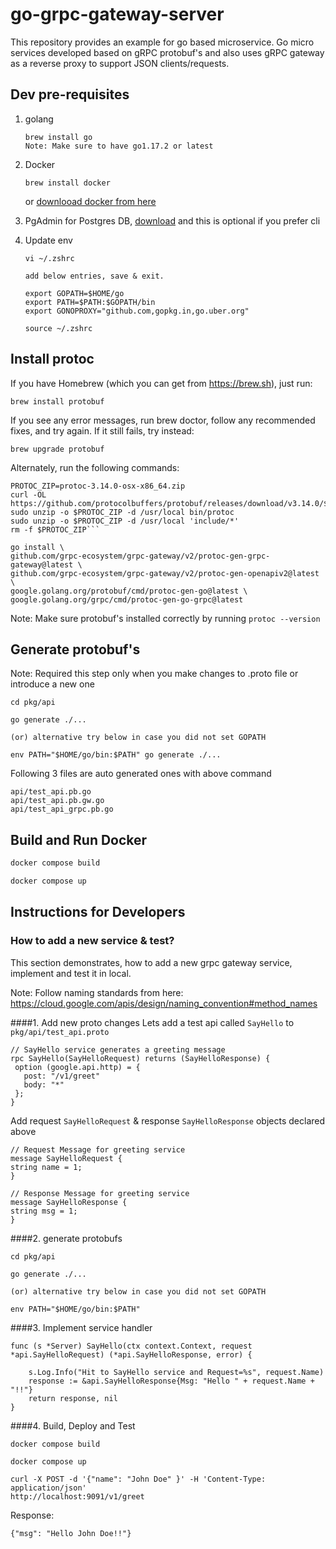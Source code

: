 # go-grpc-gateway-server

This repository provides an example for go based microservice. Go micro services developed based
on gRPC protobuf's and also uses gRPC gateway as a reverse proxy to support JSON clients/requests.

## Dev pre-requisites
1. golang
    ```
   brew install go
   Note: Make sure to have go1.17.2 or latest
    ```
2. Docker
    ```
   brew install docker
   ```
   or [downlooad docker from here](https://docs.docker.com/get-docker/)


3. PgAdmin for Postgres DB, [download](https://www.pgadmin.org/download/) and this is optional if you prefer cli

4. Update env
    ```
   vi ~/.zshrc

    add below entries, save & exit.

    export GOPATH=$HOME/go
    export PATH=$PATH:$GOPATH/bin
    export GONOPROXY="github.com,gopkg.in,go.uber.org"
    ```
    ```
    source ~/.zshrc
    ```

## Install protoc

If you have Homebrew (which you can get from https://brew.sh), just run:

``brew install protobuf``

If you see any error messages, run brew doctor, follow any recommended fixes, and try again. If it still fails, try instead:

``brew upgrade protobuf``

Alternately, run the following commands:

```
PROTOC_ZIP=protoc-3.14.0-osx-x86_64.zip
curl -OL https://github.com/protocolbuffers/protobuf/releases/download/v3.14.0/$PROTOC_ZIP
sudo unzip -o $PROTOC_ZIP -d /usr/local bin/protoc
sudo unzip -o $PROTOC_ZIP -d /usr/local 'include/*'
rm -f $PROTOC_ZIP```
```

```
go install \
github.com/grpc-ecosystem/grpc-gateway/v2/protoc-gen-grpc-gateway@latest \
github.com/grpc-ecosystem/grpc-gateway/v2/protoc-gen-openapiv2@latest \
google.golang.org/protobuf/cmd/protoc-gen-go@latest \
google.golang.org/grpc/cmd/protoc-gen-go-grpc@latest
```

Note: Make sure protobuf's installed correctly by running ```protoc --version```

## Generate protobuf's 
Note: Required this step only when you make changes to .proto file or introduce a new one
```
cd pkg/api

go generate ./...

(or) alternative try below in case you did not set GOPATH

env PATH="$HOME/go/bin:$PATH" go generate ./...
```

Following 3 files are auto generated ones with above command
```
api/test_api.pb.go
api/test_api.pb.gw.go
api/test_api_grpc.pb.go
```

## Build and Run Docker

```bash
docker compose build

docker compose up
```

## Instructions for Developers

### How to add a new service & test?
This section demonstrates, how to add a new grpc gateway service, implement and test it in local.

Note: Follow naming standards from here: https://cloud.google.com/apis/design/naming_convention#method_names

####1. Add new proto changes
Lets add a test api called `SayHello` to `pkg/api/test_api.proto`

```
// SayHello service generates a greeting message
rpc SayHello(SayHelloRequest) returns (SayHelloResponse) {
 option (google.api.http) = {
   post: "/v1/greet"
   body: "*"
 };
}
```
   Add request `SayHelloRequest` & response `SayHelloResponse` objects declared above

   ```
 // Request Message for greeting service
 message SayHelloRequest {
   string name = 1;
 }

// Response Message for greeting service
message SayHelloResponse {
  string msg = 1;
}
```

####2. generate protobufs
```
cd pkg/api

go generate ./...

(or) alternative try below in case you did not set GOPATH

env PATH="$HOME/go/bin:$PATH"
```

####3. Implement service handler
```
func (s *Server) SayHello(ctx context.Context, request *api.SayHelloRequest) (*api.SayHelloResponse, error) {

	s.Log.Info("Hit to SayHello service and Request=%s", request.Name)
	response := &api.SayHelloResponse{Msg: "Hello " + request.Name + "!!"}
	return response, nil
}
```

####4. Build, Deploy and Test
```
docker compose build

docker compose up
```

```
curl -X POST -d '{"name": "John Doe" }' -H 'Content-Type: application/json' 
http://localhost:9091/v1/greet
```

Response:
```
{"msg": "Hello John Doe!!"}
```
